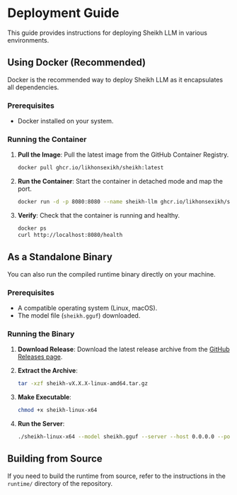# Deployment Guide

This guide provides instructions for deploying Sheikh LLM in various environments.

## Using Docker (Recommended)

Docker is the recommended way to deploy Sheikh LLM as it encapsulates all dependencies.

### Prerequisites

-   Docker installed on your system.

### Running the Container

1.  **Pull the Image**:
    Pull the latest image from the GitHub Container Registry.
    ```bash
    docker pull ghcr.io/likhonsexikh/sheikh:latest
    ```

2.  **Run the Container**:
    Start the container in detached mode and map the port.
    ```bash
    docker run -d -p 8080:8080 --name sheikh-llm ghcr.io/likhonsexikh/sheikh:latest
    ```

3.  **Verify**:
    Check that the container is running and healthy.
    ```bash
    docker ps
    curl http://localhost:8080/health
    ```

## As a Standalone Binary

You can also run the compiled runtime binary directly on your machine.

### Prerequisites

-   A compatible operating system (Linux, macOS).
-   The model file (`sheikh.gguf`) downloaded.

### Running the Binary

1.  **Download Release**:
    Download the latest release archive from the [GitHub Releases page](https://github.com/likhonsexikh/sheikh/releases).

2.  **Extract the Archive**:
    ```bash
    tar -xzf sheikh-vX.X.X-linux-amd64.tar.gz
    ```

3.  **Make Executable**:
    ```bash
    chmod +x sheikh-linux-x64
    ```

4.  **Run the Server**:
    ```bash
    ./sheikh-linux-x64 --model sheikh.gguf --server --host 0.0.0.0 --port 8080
    ```

## Building from Source

If you need to build the runtime from source, refer to the instructions in the `runtime/` directory of the repository.
